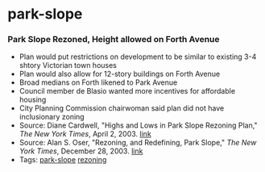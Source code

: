 # park-slope
### Park Slope Rezoned, Height allowed on Forth Avenue
- Plan would put restrictions on development to be similar to existing 3-4 shtory Victorian town houses
- Plan would also allow for 12-story buildings on Forth Avenue
- Broad medians on Forth likened to Park Avenue
- Council member de Blasio wanted more incentives for affordable housing
- City Planning Commission chairwoman said plan did not have inclusionary zoning
- Source: Diane Cardwell, "Highs and Lows in Park Slope Rezoning Plan," *The New York Times*, April 2, 2003. [link](http://www.nytimes.com/2003/04/02/nyregion/highs-and-lows-in-park-slope-rezoning-plan.html)
- Source: Alan S. Oser, "Rezoning, and Redefining, Park Slope," *The New York Times*, December 28, 2003. [link](http://www.nytimes.com/2003/12/28/realestate/rezoning-and-redefining-park-slope.html)
- Tags: [park-slope](../tags/park-slope.md) [rezoning](../tags/rezoning.md)

